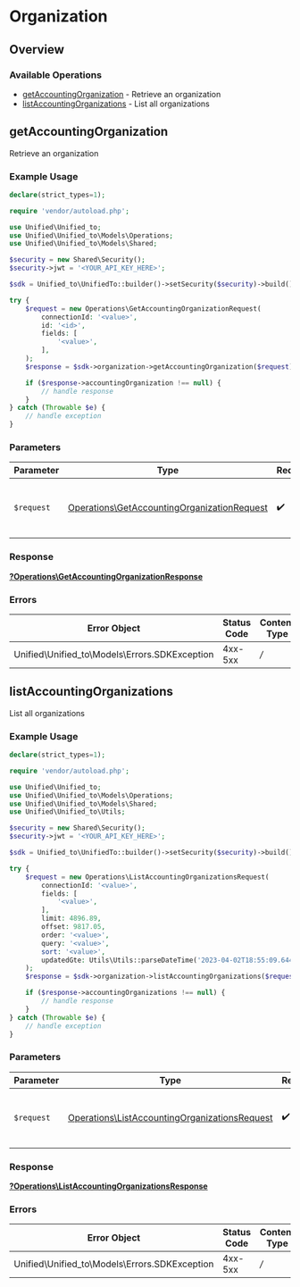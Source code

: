 # Organization

## Overview

### Available Operations

* [getAccountingOrganization](#getaccountingorganization) - Retrieve an organization
* [listAccountingOrganizations](#listaccountingorganizations) - List all organizations

## getAccountingOrganization

Retrieve an organization

### Example Usage

```php
declare(strict_types=1);

require 'vendor/autoload.php';

use Unified\Unified_to;
use Unified\Unified_to\Models\Operations;
use Unified\Unified_to\Models\Shared;

$security = new Shared\Security();
$security->jwt = '<YOUR_API_KEY_HERE>';

$sdk = Unified_to\UnifiedTo::builder()->setSecurity($security)->build();

try {
    $request = new Operations\GetAccountingOrganizationRequest(
        connectionId: '<value>',
        id: '<id>',
        fields: [
            '<value>',
        ],
    );
    $response = $sdk->organization->getAccountingOrganization($request);

    if ($response->accountingOrganization !== null) {
        // handle response
    }
} catch (Throwable $e) {
    // handle exception
}
```

### Parameters

| Parameter                                                                                                  | Type                                                                                                       | Required                                                                                                   | Description                                                                                                |
| ---------------------------------------------------------------------------------------------------------- | ---------------------------------------------------------------------------------------------------------- | ---------------------------------------------------------------------------------------------------------- | ---------------------------------------------------------------------------------------------------------- |
| `$request`                                                                                                 | [Operations\GetAccountingOrganizationRequest](../../Models/Operations/GetAccountingOrganizationRequest.md) | :heavy_check_mark:                                                                                         | The request object to use for the request.                                                                 |

### Response

**[?Operations\GetAccountingOrganizationResponse](../../Models/Operations/GetAccountingOrganizationResponse.md)**

### Errors

| Error Object                                  | Status Code                                   | Content Type                                  |
| --------------------------------------------- | --------------------------------------------- | --------------------------------------------- |
| Unified\Unified_to\Models\Errors.SDKException | 4xx-5xx                                       | */*                                           |


## listAccountingOrganizations

List all organizations

### Example Usage

```php
declare(strict_types=1);

require 'vendor/autoload.php';

use Unified\Unified_to;
use Unified\Unified_to\Models\Operations;
use Unified\Unified_to\Models\Shared;
use Unified\Unified_to\Utils;

$security = new Shared\Security();
$security->jwt = '<YOUR_API_KEY_HERE>';

$sdk = Unified_to\UnifiedTo::builder()->setSecurity($security)->build();

try {
    $request = new Operations\ListAccountingOrganizationsRequest(
        connectionId: '<value>',
        fields: [
            '<value>',
        ],
        limit: 4896.89,
        offset: 9817.05,
        order: '<value>',
        query: '<value>',
        sort: '<value>',
        updatedGte: Utils\Utils::parseDateTime('2023-04-02T18:55:09.644Z'),
    );
    $response = $sdk->organization->listAccountingOrganizations($request);

    if ($response->accountingOrganizations !== null) {
        // handle response
    }
} catch (Throwable $e) {
    // handle exception
}
```

### Parameters

| Parameter                                                                                                      | Type                                                                                                           | Required                                                                                                       | Description                                                                                                    |
| -------------------------------------------------------------------------------------------------------------- | -------------------------------------------------------------------------------------------------------------- | -------------------------------------------------------------------------------------------------------------- | -------------------------------------------------------------------------------------------------------------- |
| `$request`                                                                                                     | [Operations\ListAccountingOrganizationsRequest](../../Models/Operations/ListAccountingOrganizationsRequest.md) | :heavy_check_mark:                                                                                             | The request object to use for the request.                                                                     |

### Response

**[?Operations\ListAccountingOrganizationsResponse](../../Models/Operations/ListAccountingOrganizationsResponse.md)**

### Errors

| Error Object                                  | Status Code                                   | Content Type                                  |
| --------------------------------------------- | --------------------------------------------- | --------------------------------------------- |
| Unified\Unified_to\Models\Errors.SDKException | 4xx-5xx                                       | */*                                           |
